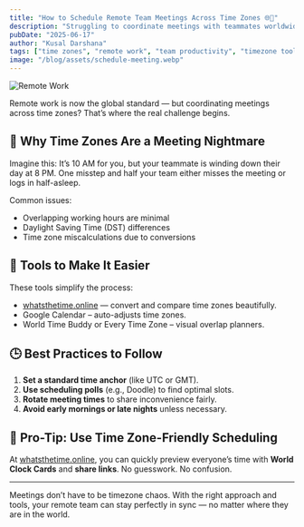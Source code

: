```yaml
---
title: "How to Schedule Remote Team Meetings Across Time Zones 🌐📅"
description: "Struggling to coordinate meetings with teammates worldwide? Learn proven strategies to schedule remote meetings across time zones without the headaches."
pubDate: "2025-06-17"
author: "Kusal Darshana"
tags: ["time zones", "remote work", "team productivity", "timezone tools"]
image: "/blog/assets/schedule-meeting.webp"
---
```


![Remote Work](assets/remote.avif)
 

Remote work is now the global standard — but coordinating meetings across time zones? That’s where the real challenge begins.

## 🧠 Why Time Zones Are a Meeting Nightmare

Imagine this: It’s 10 AM for you, but your teammate is winding down their day at 8 PM. One misstep and half your team either misses the meeting or logs in half-asleep.

Common issues:
- Overlapping working hours are minimal
- Daylight Saving Time (DST) differences
- Time zone miscalculations due to conversions

## 🔧 Tools to Make It Easier

These tools simplify the process:
- [whatsthetime.online](https://whatsthetime.online) — convert and compare time zones beautifully.
- Google Calendar – auto-adjusts time zones.
- World Time Buddy or Every Time Zone – visual overlap planners.

## 🕒 Best Practices to Follow

1. **Set a standard time anchor** (like UTC or GMT).
2. **Use scheduling polls** (e.g., Doodle) to find optimal slots.
3. **Rotate meeting times** to share inconvenience fairly.
4. **Avoid early mornings or late nights** unless necessary.

## 📆 Pro-Tip: Use Time Zone-Friendly Scheduling

At [whatsthetime.online](https://whatsthetime.online), you can quickly preview everyone’s time with **World Clock Cards** and **share links**. No guesswork. No confusion.

---

Meetings don’t have to be timezone chaos. With the right approach and tools, your remote team can stay perfectly in sync — no matter where they are in the world.
